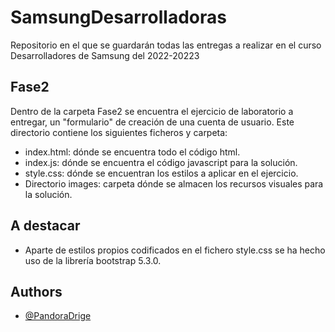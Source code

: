 # SamsungDesarrolladoras
Repositorio en el que se guardarán todas las entregas a realizar en el curso Desarrolladores de Samsung del 2022-20223

## Fase2 
Dentro de la carpeta Fase2 se encuentra el ejercicio de laboratorio a entregar, un "formulario" de creación de una cuenta de usuario.
Este directorio contiene los siguientes ficheros y carpeta:
 - index.html: dónde se encuentra todo el código html.
 - index.js: dónde se encuentra el código javascript para la solución.
 - style.css: dónde se encuentran los estilos a aplicar en el ejercicio.
 - Directorio images: carpeta dónde se almacen los recursos visuales para la solución.

## A destacar
 - Aparte de estilos propios codificados en el fichero style.css se ha hecho uso de la librería bootstrap 5.3.0.

## Authors
 - [@PandoraDrige](https://github.com/PandoraDrige)
